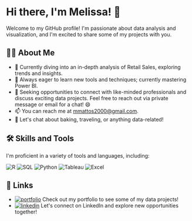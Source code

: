 # Hi there, I'm Melissa! 👋

Welcome to my GitHub profile! I'm passionate about data analysis and visualization, and I'm excited to share some of my projects with you.

## 👨‍💻 About Me

- 🔭 Currently diving into an in-depth analysis of Retail Sales, exploring trends and insights.
- 🌱 Always eager to learn new tools and techniques; currently mastering Power BI.
- 🤔 Seeking opportunities to connect with like-minded professionals and discuss exciting data projects. Feel free to reach out via private message or email for a chat! 😄
- 📫 You can reach me at [mmattos2000@gmail.com](mailto:mmattos2000@gmail.com).
- 💬 Let's chat about baking, traveling, or anything data-related!

## 🛠️ Skills and Tools

I'm proficient in a variety of tools and languages, including:

![R](https://img.shields.io/badge/R-276DC3?style=for-the-badge&logo=r&logoColor=white)
![SQL](https://img.shields.io/badge/SQL-4479A1?style=for-the-badge&logo=amazon-dynamodb&logoColor=white)
![Python](https://img.shields.io/badge/Python-3776AB?style=for-the-badge&logo=python&logoColor=yellow)
![Tableau](https://img.shields.io/badge/Tableau-E97627?style=for-the-badge&logo=Tableau&logoColor=white)
![Excel](https://img.shields.io/badge/Excel-217346?style=for-the-badge&logo=microsoft-excel&logoColor=white)

## 🔗 Links

- [![portfolio](https://img.shields.io/badge/my_portfolio-000?style=for-the-badge&logo=ko-fi&logoColor=white)](https://mmattos2000.github.io/)
  Check out my portfolio to see some of my data projects!
- [![linkedin](https://img.shields.io/badge/linkedin-0A66C2?style=for-the-badge&logo=linkedin&logoColor=white)](https://www.linkedin.com/in/melissamattosprofile) Let's connect on LinkedIn and explore new opportunities together!

<!-- Feel free to explore my repositories, and don't hesitate to reach out if you have any questions or collaboration ideas. Happy coding! --> 

